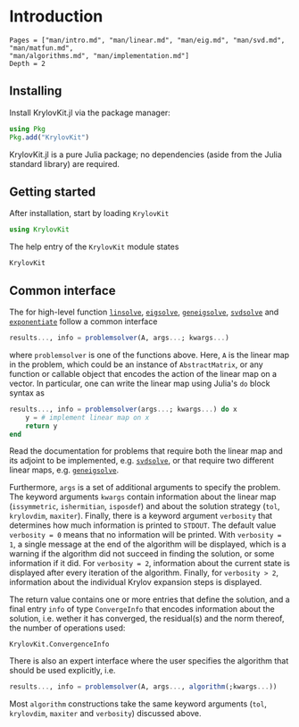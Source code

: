 # Introduction

```@contents
Pages = ["man/intro.md", "man/linear.md", "man/eig.md", "man/svd.md", "man/matfun.md",
"man/algorithms.md", "man/implementation.md"]
Depth = 2
```

## Installing

Install KrylovKit.jl via the package manager:
```julia
using Pkg
Pkg.add("KrylovKit")
```

KrylovKit.jl is a pure Julia package; no dependencies (aside from the Julia standard
library) are required.

## Getting started

After installation, start by loading `KrylovKit`

```julia
using KrylovKit
```
The help entry of the `KrylovKit` module states
```@docs
KrylovKit
```

## Common interface

The for high-level function [`linsolve`](@ref), [`eigsolve`](@ref), [`geneigsolve`](@ref),
[`svdsolve`](@ref) and [`exponentiate`](@ref) follow a common interface
```julia
results..., info = problemsolver(A, args...; kwargs...)
```
where `problemsolver` is one of the functions above. Here, `A` is the linear map in the
problem, which could be an instance of `AbstractMatrix`, or any function or callable object
that encodes the action of the linear map on a vector. In particular, one can write the
linear map using Julia's `do` block syntax as
```julia
results..., info = problemsolver(args...; kwargs...) do x
    y = # implement linear map on x
    return y
end
```
Read the documentation for problems that require both the linear map and its adjoint to be
implemented, e.g. [`svdsolve`](@ref), or that require two different linear maps, e.g.
[`geneigsolve`](@ref).

Furthermore, `args` is a set of additional arguments to specify the problem. The keyword
arguments `kwargs` contain information about the linear map (`issymmetric`, `ishermitian`,
`isposdef`) and about the solution strategy (`tol`, `krylovdim`, `maxiter`). Finally, there
is a keyword argument `verbosity` that determines how much information is printed to
`STDOUT`. The default value `verbosity = 0` means that no information will be printed. With
`verbosity = 1`, a single message at the end of the algorithm will be displayed, which is a
warning if the algorithm did not succeed in finding the solution, or some information if it
did. For `verbosity = 2`, information about the current state is displayed after every
iteration of the algorithm. Finally, for `verbosity > 2`, information about the individual Krylov expansion steps is displayed.

The return value contains one or more entries that define the solution, and a final
entry `info` of type `ConvergeInfo` that encodes information about the solution, i.e.
wether it has converged, the residual(s) and the norm thereof, the number of operations
used:
```@docs
KrylovKit.ConvergenceInfo
```

There is also an expert interface where the user specifies the algorithm that should be used
explicitly, i.e.
```julia
results..., info = problemsolver(A, args..., algorithm(;kwargs...))
```
Most `algorithm` constructions take the same keyword arguments (`tol`, `krylovdim`,
`maxiter` and `verbosity`) discussed above.
